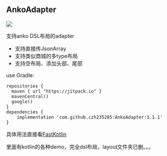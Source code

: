 ## AnkoAdapter
[![](https://jitpack.io/v/czh235285/AnkoAdapter.svg)](https://jitpack.io/#czh235285/AnkoAdapter)

支持anko DSL布局的adapter

* 支持直接传JsonArray
* 支持类似商城的多type布局
* 支持空布局、添加头部、尾部

use Gradle:

```
repositories {
  maven { url "https://jitpack.io" }
  mavenCentral()
  google()
}
dependencies {
    implementation 'com.github.czh235285:AnkoAdapter:1.1.1'
}
```

具体用法直接看[FastKotlin](https://github.com/czh235285/FastKotlin)

里面有kotlin的各种demo，完全dsl布局，layout文件夹已删。。。

